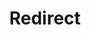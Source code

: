 ﻿---
layout: src/layouts/Redirect.astro
title: Redirect
redirect: /docs/octopus-rest-api/cli/octopus-account-gcp-create
pubDate:  2023-01-01
navSearch: false
navSitemap: false
navMenu: false
---
